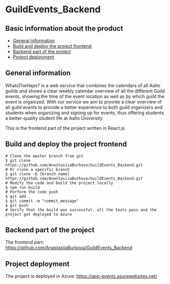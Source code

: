 # GuildEvents_Backend
## Basic information about the product
- [General information](#general-information)
- [Build and deploy the project frontend](#build-and-deploy-the-project-frontend)
- [Backend part of the project](#backend-part-of-the-project)
- [Project deployment](#project-deployment)
## General information
 WhatsTheHaps? is a web service that combines the calendars of all Aalto guilds and shows a clear weekly calendar overview of all the different Guild events, showing the time of the event location as well as by which guild the event is organized.
 With our service we aim to provide a clear overview of all guild events to provide a better experience to both guild organizers and students when organizing and signing up for events, thus offering students a better-quality student life at Aalto University.

This is the frontend part of the project written in React.js.

## Build and deploy the project frontend 

```
# Clone the master branch from git
$ git clone https://github.com/AnastasiiaBurkova/GuildEvents_Backend.git
# Or clone a specific branch
$ git clone -b [branch_name] https://github.com/AnastasiiaBurkova/GuildEvents_Backend.git
# Modify the code and build the project locally
$ npm run build
# Perform the code push
$ git add .
$ git commit -m "commit_message"
$ git push
# Verify that the build was successful, all the tests pass and the project got deployed to Azure
```
## Backend part of the project 
The frontend part: https://github.com/AnastasiiaBurkova/GuildEvents_Backend

## Project deployment 
The project is deployed in Azure: https://app-events.azurewebsites.net/
